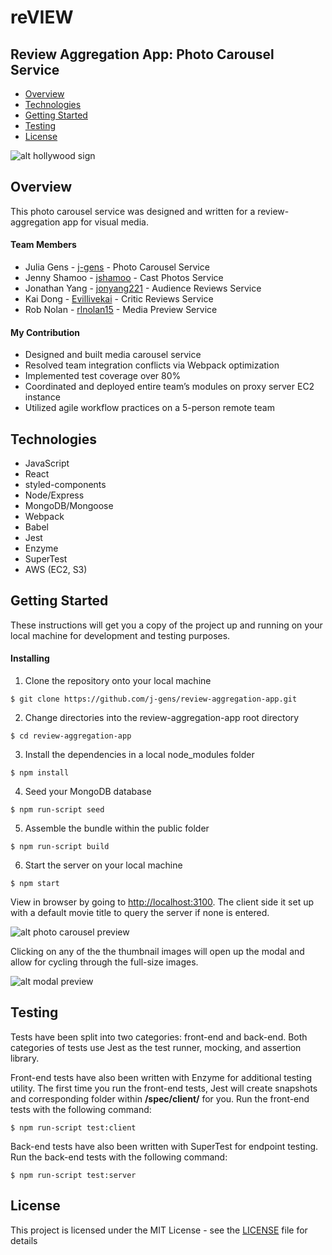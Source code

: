 #  reVIEW
## Review Aggregation App: Photo Carousel Service

* [Overview](https://github.com/j-gens/review-aggregation-app#overview)
* [Technologies](https://github.com/j-gens/review-aggregation-app#technologies)
* [Getting Started](https://github.com/j-gens/review-aggregation-app#getting-started)
* [Testing](https://github.com/j-gens/review-aggregation-app#testing)
* [License](https://github.com/j-gens/review-aggregation-app#license)

![alt hollywood sign](https://github.com/j-gens/review-aggregation-app/blob/master/review-gen.jpg?raw=true)

## Overview

This photo carousel service was designed and written for a review-aggregation app for visual media.

#### Team Members

* Julia Gens - [j-gens](https://github.com/j-gens) - Photo Carousel Service
* Jenny Shamoo - [jshamoo](https://github.com/jshamoo) - Cast Photos Service
* Jonathan Yang - [jonyang221](https://github.com/jonyang221) - Audience Reviews Service
* Kai Dong - [Evillivekai](https://github.com/Evillivekai) - Critic Reviews Service
* Rob Nolan - [rlnolan15](https://github.com/rlnolan15) - Media Preview Service

#### My Contribution

* Designed and built media carousel service
* Resolved team integration conflicts via Webpack optimization
* Implemented test coverage over 80%
* Coordinated and deployed entire team’s modules on proxy server EC2 instance
* Utilized agile workflow practices on a 5-person remote team

## Technologies

* JavaScript
* React
* styled-components
* Node/Express
* MongoDB/Mongoose
* Webpack
* Babel
* Jest
* Enzyme
* SuperTest
* AWS (EC2, S3)

## Getting Started

These instructions will get you a copy of the project up and running on your local machine for development and testing purposes.

#### Installing

1. Clone the repository onto your local machine
```
$ git clone https://github.com/j-gens/review-aggregation-app.git
```
2. Change directories into the review-aggregation-app root directory
```
$ cd review-aggregation-app
```
3. Install the dependencies in a local node_modules folder
```
$ npm install
```
4. Seed your MongoDB database
```
$ npm run-script seed
```
5. Assemble the bundle within the public folder
```
$ npm run-script build
```
6. Start the server on your local machine
```
$ npm start
```
View in browser by going to [http://localhost:3100](http://localhost:3100).  The client side it set up with a default movie title to query the server if none is entered.

![alt photo carousel preview](https://j-gens-portfolio.s3-us-west-1.amazonaws.com/review-preview.png)

Clicking on any of the the thumbnail images will open up the modal and allow for cycling through the full-size images.

![alt modal preview](https://j-gens-portfolio.s3-us-west-1.amazonaws.com/review-preview2.png)

## Testing

Tests have been split into two categories: front-end and back-end.  Both categories of tests use Jest as the test runner, mocking, and assertion library.

Front-end tests have also been written with Enzyme for additional testing utility.  The first time you run the front-end tests, Jest will create snapshots and corresponding folder within **/spec/client/** for you.  Run the front-end tests with the following command:
```
$ npm run-script test:client
```
Back-end tests have also been written with SuperTest for endpoint testing.  Run the back-end tests with the following command:
```
$ npm run-script test:server
```

## License

This project is licensed under the MIT License - see the [LICENSE](https://github.com/j-gens/review-aggregation-app/blob/master/LICENSE) file for details
